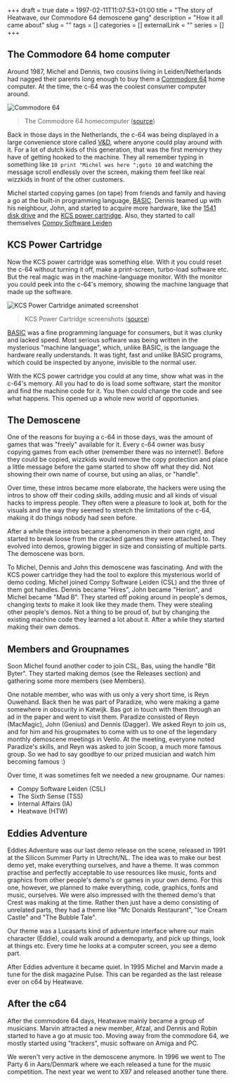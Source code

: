 +++
draft = true
date = 1997-02-11T11:07:53+01:00
title = "The story of Heatwave, our Commodore 64 demoscene gang"
description = "How it all came about"
slug = ""
tags = []
categories = []
externalLink = ""
series = []
+++

## The Commodore 64 home computer

Around 1987, Michel and Dennis, two cousins living in Leiden/Netherlands had
nagged their parents long enough to buy them a [Commodore
64](https://en.wikipedia.org/wiki/Commodore_64) home computer. At the time, the
c-64 was the coolest consumer computer around.

![Commodore 64](/images/Commodore-64-Computer-512.png)

> The Commodore 64 homecomputer ([source](https://armchairarcade.com/perspectives/2016/04/14/news-new-commodore-64-coming-healthy-dose-skepticism/#prettyPhoto))

Back in those days in the Netherlands, the c-64 was being displayed in a large
convenience store called
[V&D](https://en.wikipedia.org/wiki/Vroom_%26_Dreesmann), where anyone could
play around with it.  For a lot of dutch kids of this generation, that was the
first memory they have of getting hooked to the machine. They all remember
typing in something like `10 print "Michel was here ";goto 10` and watching the
message scroll endlessly over the screen, making them feel like real wizzkids in
front of the other customers.

Michel started copying games (on tape) from friends and family and having a go
at the built-in programming language,
[BASIC](https://www.c64-wiki.com/wiki/BASIC). Dennis teamed up with his
neighbour, John, and started to acquire more hardware, like the [1541 disk
drive](https://www.c64-wiki.com/wiki/Commodore_1541) and the [KCS power
cartridge](https://rr.pokefinder.org/wiki/Power_Cartridge). Also, they started
to call themselves [Compy Software Leiden](https://csdb.dk/group/?id=5551)

## KCS Power Cartridge

Now the KCS power cartridge was something else. With it you could reset the c-64
without turning it off, make a print-screen, turbo-load software etc. But the
real magic was in the machine-language monitor. With the monitor you could peek
into the c-64's memory, showing the machine language that made up the software.

![KCS Power Cartridge animated screenshot](/images/Power_Cartridge.gif)

> KCS Power Cartridge screenshots ([source](https://ar.c64.org/wiki/Power_Cartridge))

[BASIC](https://www.c64-wiki.com/wiki/BASIC) was a fine programming language for
consumers, but it was clunky and lacked speed. Most serious software was being
written in the mysterious "machine language", which, unlike BASIC, is the
language the hardware really understands. It was tight, fast and unlike BASIC
programs, which could be inspected by anyone, invisible to the normal user.

With the KCS power cartridge you could at any time, show what was in the c-64's
memory. All you had to do is load some software, start the monitor and find the
machine code for it. You then could change the code and see what happens. This
opened up a whole new world of opportunies.

## The Demoscene

One of the reasons for buying a c-64 in those days, was the amount of games that
was "freely" available for it. Every c-64 owner was busy copying games from each
other (remember there was no internet!). Before they could be copied, wizzkids
would remove the copy protection and place a little message before the game
started to show off what they did. Not showing their own name of course, but
using an alias, or "handle".

Over time, these intros became more elaborate, the hackers were using the intros
to show off their coding skills, adding music and all kinds of visual hacks to
impress people. They often were a pleasure to look at, both for the visuals and
the way they seemed to stretch the limitations of the c-64, making it do things
nobody had seen before.

After a while these intros became a phenomenon in their own right, and started
to break loose from the cracked games they were attached to. They evolved into
demos, growing bigger in size and consisting of multiple parts. The demoscene
was born.

To Michel, Dennis and John this demoscene was fascinating. And with the KCS
power cartridge they had the tool to explore this mysterious world of demo
coding. Michel joined Compy Software Leiden (CSL) and the three of them got
handles. Dennis became "Hires", John became "Herion", and Michel became "Mad B".
They started off poking around in people's demos, changing texts to make it look
like they made them. They were stealing other people's demos. Not a thing to be
proud of, but by changing the existing machine code they learned a lot about it.
After a while they started making their own demos.

## Members and Groupnames

Soon Michel found another coder to join CSL, Bas, using the handle "Bit Byter".
They started making demos (see the Releases section) and gathering some more
members (see Members).

One notable member, who was with us only a very short time, is Reyn Ouwehand.
Back then he was part of Paradize, who were making a game somewhere in obscurity
in Katwijk. Bas got in touch with them through an ad in the paper and went to
visit them. Paradize consisted of Reyn (MacMagic), John (Genius) and Dennis
(Dagger). We asked Reyn to join us, and for him and his groupmates to come with
us to one of the legendary monthly demoscene meetings in Venlo. At the meeting,
everyone noted Paradize's skills, and Reyn was asked to join Scoop, a much more
famous group. So we had to say goodbye to our prized musician and watch him
becoming famous :)

Over time, it was sometimes felt we needed a new groupname. Our names:

- Compy Software Leiden (CSL)
- The Sixth Sense (TSS)
- Internal Affairs (IA)
- Heatwave (HTW)

## Eddies Adventure

Eddies Adventure was our last demo release on the scene, released in 1991 at the
Silicon Summer Party in Utrecht/NL. The idea was to make our best demo yet, make
everything ourselves, and have a theme.  It was common practise and perfectly
acceptable to use resources like music, fonts and graphics from other people's
demo's or games in your own demo. For this one, however, we planned to make
everything, code, graphics, fonts and music, ourselves. We were also impressed
with the themed demo's that Crest was making at the time. Rather then just have
a demo consisting of unrelated parts, they had a theme like "Mc Donalds
Restaurant", "Ice Cream Castle" and "The Bubble Tale".

Our theme was a Lucasarts kind of adventure interface where our main character
(Eddie), could walk around a demoparty, and pick up things, look at things etc.
Every time he looks at a computer screen, you see a demo part.

After Eddies adventure it became quiet. In 1995 Michel and Marvin made a tune
for the disk magazine Pulse. This can be regarded as the last release ever on
c64 by Heatwave.

## After the c64

After the commodore 64 days, Heatwave mainly became a group of musicians. Marvin
attracted a new member, Afzal, and Dennis and Robin started to have a go at
music too. Moving away from the commodore 64, we mostly started using
"trackers", music software on Amiga and PC.

We weren't very active in the demoscene anymore. In 1996 we went to The Party 6
in Aars/Denmark where we each released a tune for the music competition. The
next year we went to X97 and released another tune there.
